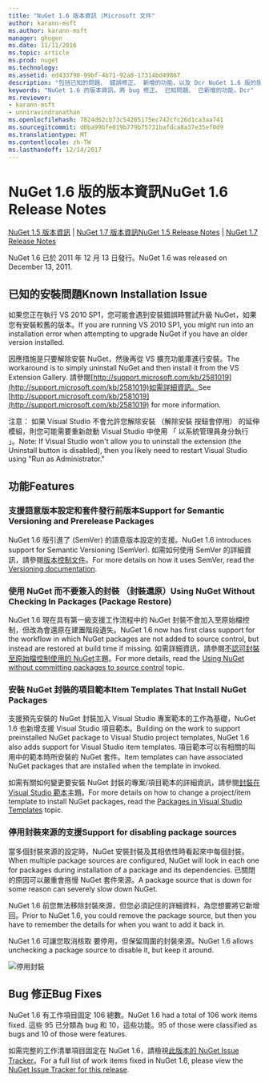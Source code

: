 ```yaml
---
title: "NuGet 1.6 版本資訊 |Microsoft 文件"
author: karann-msft
ms.author: karann-msft
manager: ghogen
ms.date: 11/11/2016
ms.topic: article
ms.prod: nuget
ms.technology: 
ms.assetid: ed433790-99bf-4b71-92a8-17314bd49867
description: "包括已知的問題、 錯誤修正、 新增的功能，以及 Dcr NuGet 1.6 版的版本資訊。"
keywords: "NuGet 1.6 的版本資訊，將 bug 修正、 已知問題、 已新增的功能，Dcr"
ms.reviewer:
- karann-msft
- unniravindranathan
ms.openlocfilehash: 7824d62cb73c54205175ec742cfc26d1ca3aa741
ms.sourcegitcommit: d0ba99bfe019b779b75731bafdca8a37e35ef0d9
ms.translationtype: MT
ms.contentlocale: zh-TW
ms.lasthandoff: 12/14/2017
---
```

 # <a name="nuget-16-release-notes"></a><span data-ttu-id="d2eeb-104">NuGet 1.6 版的版本資訊</span><span class="sxs-lookup"><span data-stu-id="d2eeb-104">NuGet 1.6 Release Notes</span></span>

<span data-ttu-id="d2eeb-105">[NuGet 1.5 版本資訊](../release-notes/nuget-1.5.md) | [NuGet 1.7 版本資訊](../release-notes/nuget-1.7.md)</span><span class="sxs-lookup"><span data-stu-id="d2eeb-105">[NuGet 1.5 Release Notes](../release-notes/nuget-1.5.md) | [NuGet 1.7 Release Notes](../release-notes/nuget-1.7.md)</span></span>

<span data-ttu-id="d2eeb-106">NuGet 1.6 已於 2011 年 12 月 13 日發行。</span><span class="sxs-lookup"><span data-stu-id="d2eeb-106">NuGet 1.6 was released on December 13, 2011.</span></span>

## <a name="known-installation-issue"></a><span data-ttu-id="d2eeb-107">已知的安裝問題</span><span class="sxs-lookup"><span data-stu-id="d2eeb-107">Known Installation Issue</span></span>
<span data-ttu-id="d2eeb-108">如果您正在執行 VS 2010 SP1，您可能會遇到安裝錯誤時嘗試升級 NuGet，如果您有安裝較舊的版本。</span><span class="sxs-lookup"><span data-stu-id="d2eeb-108">If you are running VS 2010 SP1, you might run into an installation error when attempting to upgrade NuGet if you have an older version installed.</span></span>

<span data-ttu-id="d2eeb-109">因應措施是只要解除安裝 NuGet，然後再從 VS 擴充功能庫進行安裝。</span><span class="sxs-lookup"><span data-stu-id="d2eeb-109">The workaround is to simply uninstall NuGet and then install it from the VS Extension Gallery.</span></span>  <span data-ttu-id="d2eeb-110">請參閱[http://support.microsoft.com/kb/2581019](http://support.microsoft.com/kb/2581019)如需詳細資訊。</span><span class="sxs-lookup"><span data-stu-id="d2eeb-110">See [http://support.microsoft.com/kb/2581019](http://support.microsoft.com/kb/2581019) for more information.</span></span>

<span data-ttu-id="d2eeb-111">注意： 如果 Visual Studio 不會允許您解除安裝 （解除安裝 按鈕會停用） 的延伸模組，則您可能需要重新啟動 Visual Studio 中使用 「 以系統管理員身分執行 」。</span><span class="sxs-lookup"><span data-stu-id="d2eeb-111">Note: If Visual Studio won't allow you to uninstall the extension (the Uninstall button is disabled), then you likely need to restart Visual Studio using "Run as Administrator."</span></span>

## <a name="features"></a><span data-ttu-id="d2eeb-112">功能</span><span class="sxs-lookup"><span data-stu-id="d2eeb-112">Features</span></span>

### <a name="support-for-semantic-versioning-and-prerelease-packages"></a><span data-ttu-id="d2eeb-113">支援語意版本設定和套件發行前版本</span><span class="sxs-lookup"><span data-stu-id="d2eeb-113">Support for Semantic Versioning and Prerelease Packages</span></span>
<span data-ttu-id="d2eeb-114">NuGet 1.6 版引進了 (SemVer) 的語意版本設定的支援。</span><span class="sxs-lookup"><span data-stu-id="d2eeb-114">NuGet 1.6 introduces support for Semantic Versioning (SemVer).</span></span> <span data-ttu-id="d2eeb-115">如需如何使用 SemVer 的詳細資訊，請參閱[版本控制文件](../create-packages/prerelease-packages.md)。</span><span class="sxs-lookup"><span data-stu-id="d2eeb-115">For more details on how it uses SemVer, read the [Versioning documentation](../create-packages/prerelease-packages.md).</span></span>

### <a name="using-nuget-without-checking-in-packages-package-restore"></a><span data-ttu-id="d2eeb-116">使用 NuGet 而不要簽入的封裝 （封裝還原）</span><span class="sxs-lookup"><span data-stu-id="d2eeb-116">Using NuGet Without Checking In Packages (Package Restore)</span></span>
<span data-ttu-id="d2eeb-117">NuGet 1.6 現在具有第一級支援工作流程中的 NuGet 封裝不會加入至原始檔控制，但改為會還原在建置階段遺失。</span><span class="sxs-lookup"><span data-stu-id="d2eeb-117">NuGet 1.6 now has first class support for the workflow in which NuGet packages are not added to source control, but instead are restored at build time if missing.</span></span> <span data-ttu-id="d2eeb-118">如需詳細資訊，請參閱[不認可封裝至原始檔控制使用的 NuGet](../consume-packages/packages-and-source-control.md)主題。</span><span class="sxs-lookup"><span data-stu-id="d2eeb-118">For more details, read the [Using NuGet without committing packages to source control](../consume-packages/packages-and-source-control.md) topic.</span></span>

### <a name="item-templates-that-install-nuget-packages"></a><span data-ttu-id="d2eeb-119">安裝 NuGet 封裝的項目範本</span><span class="sxs-lookup"><span data-stu-id="d2eeb-119">Item Templates That Install NuGet Packages</span></span>
<span data-ttu-id="d2eeb-120">支援預先安裝的 NuGet 封裝加入 Visual Studio 專案範本的工作為基礎，NuGet 1.6 也新增支援 Visual Studio 項目範本。</span><span class="sxs-lookup"><span data-stu-id="d2eeb-120">Building on the work to support preinstalled NuGet package to Visual Studio project templates, NuGet 1.6 also adds support for Visual Studio item templates.</span></span> <span data-ttu-id="d2eeb-121">項目範本可以有相關的叫用中的範本時所安裝的 NuGet 套件。</span><span class="sxs-lookup"><span data-stu-id="d2eeb-121">Item templates can have associated NuGet packages that are installed when the template in invoked.</span></span>

<span data-ttu-id="d2eeb-122">如需有關如何變更要安裝 NuGet 封裝的專案/項目範本的詳細資訊，請參閱[封裝在 Visual Studio 範本](../visual-studio-extensibility/visual-studio-templates.md)主題。</span><span class="sxs-lookup"><span data-stu-id="d2eeb-122">For more details on how to change a project/item template to install NuGet packages, read the [Packages in Visual Studio Templates](../visual-studio-extensibility/visual-studio-templates.md) topic.</span></span>

### <a name="support-for-disabling-package-sources"></a><span data-ttu-id="d2eeb-123">停用封裝來源的支援</span><span class="sxs-lookup"><span data-stu-id="d2eeb-123">Support for disabling package sources</span></span>
<span data-ttu-id="d2eeb-124">當多個封裝來源的設定時，NuGet 安裝封裝及其相依性時看起來中每個封裝。</span><span class="sxs-lookup"><span data-stu-id="d2eeb-124">When multiple package sources are configured, NuGet will look in each one for packages during installation of a package and its dependencies.</span></span> <span data-ttu-id="d2eeb-125">已關閉的原因可以嚴重會拖慢 NuGet 套件來源。</span><span class="sxs-lookup"><span data-stu-id="d2eeb-125">A package source that is down for some reason can severely slow down NuGet.</span></span>

<span data-ttu-id="d2eeb-126">NuGet 1.6 前您無法移除封裝來源，但您必須記住的詳細資料，為您想要將它新增回。</span><span class="sxs-lookup"><span data-stu-id="d2eeb-126">Prior to NuGet 1.6, you could remove the package source, but then you have to remember the details for when you want to add it back in.</span></span>

<span data-ttu-id="d2eeb-127">NuGet 1.6 可讓您取消核取 要停用，但保留周圍的封裝來源。</span><span class="sxs-lookup"><span data-stu-id="d2eeb-127">NuGet 1.6 allows unchecking a package source to disable it, but keep it around.</span></span>

![停用封裝](./media/package-source-with-disabled-source.png)

## <a name="bug-fixes"></a><span data-ttu-id="d2eeb-129">Bug 修正</span><span class="sxs-lookup"><span data-stu-id="d2eeb-129">Bug Fixes</span></span>
<span data-ttu-id="d2eeb-130">NuGet 1.6 有工作項目固定 106 總數。</span><span class="sxs-lookup"><span data-stu-id="d2eeb-130">NuGet 1.6 had a total of 106 work items fixed.</span></span> <span data-ttu-id="d2eeb-131">這些 95 已分類為 bug 和 10，這些功能。</span><span class="sxs-lookup"><span data-stu-id="d2eeb-131">95 of those were classified as bugs and 10 of those were features.</span></span>

<span data-ttu-id="d2eeb-132">如需完整的工作清單項目固定在 NuGet 1.6，請檢視[此版本的 NuGet Issue Tracker](http://nuget.codeplex.com/workitem/list/advanced?keyword=&status=Closed&type=All&priority=All&release=NuGet%201.6&assignedTo=All&component=All&sortField=Votes&sortDirection=Descending&page=0)。</span><span class="sxs-lookup"><span data-stu-id="d2eeb-132">For a full list of work items fixed in NuGet 1.6, please view the [NuGet Issue Tracker for this release](http://nuget.codeplex.com/workitem/list/advanced?keyword=&status=Closed&type=All&priority=All&release=NuGet%201.6&assignedTo=All&component=All&sortField=Votes&sortDirection=Descending&page=0).</span></span>
